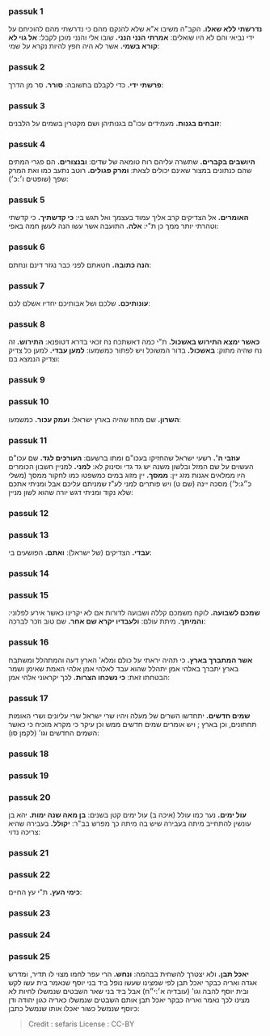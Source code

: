 
### passuk 1
<b>נדרשתי ללא שאלו.</b> הקב"ה משיבו א"א שלא להנקם מהם כי נדרשתי מהם להוכיחם על ידי נביאי והם לא היו שואלים:
<b>אמרתי הנני הנני.</b> שובו אלי והנני מוכן לקבל:
<b>אל גוי לא קורא בשמי.</b> אשר לא היה חפץ להיות נקרא על שמי:

### passuk 2
<b>פרשתי ידי.</b> כדי לקבלם בתשובה:
<b>סורר.</b> סר מן הדרך:

### passuk 3
<b>זובחים בגנות.</b> מעמידים עכו"ם בגנותיהן ושם מקטרין בשמים על הלבנים:

### passuk 4
<b>היושבים בקברים.</b> שתשרה עליהם רוח טומאה של שדים:
<b>ובנצורים.</b> הם פגרי המתים שהם כנתונים במצור שאינם יכולים לצאת:
<b>ומרק פגולים.</b> רוטב נתעב כמו ואת המרק שפך (שופטים ו׳:כ׳):

### passuk 5
<b>האומרים.</b> אל הצדיקים קרב אליך עמוד בעצמך ואל תגש בי:
<b>כי קדשתיך.</b> כי קדשתי וטהרתי יותר ממך כן ת"י:
<b>אלה.</b> התועבה אשר עשו הנה לעשן חמה באפי:

### passuk 6
<b>הנה כתובה.</b> חטאתם לפני כבר נגזר דינם ונחתם:

### passuk 7
<b>עונותיכם.</b> שלכם ושל אבותיכם יחדיו אשלם לכם:

### passuk 8
<b>כאשר ימצא התירוש באשכול.</b> ת"י כמה דאשתכח נח זכאי בדרא דטופנא:
<b>התירוש.</b> זה נח שהיה מתוק:
<b>באשכול.</b> בדור המשוכל ויש לפתור כמשמעו:
<b>למען עבדי.</b> למען כל צדיק וצדיק הנמצא בם:

### passuk 9

### passuk 10
<b>השרון.</b> שם מחוז שהיה בארץ ישראל:
<b>ועמק עכור.</b> כמשמעו:

### passuk 11
<b>עוזבי ה'.</b> רשעי ישראל שהחזיקו בעכו"ם ומתו ברשעם:
<b>העורכים לגד.</b> שם עכו"ם העשוים על שם המזל ובלשון משנה יש גד גדי וסינוק לא:
<b>למני.</b> למניין חשבון הכומרים היו ממלאים אגנות מזג יין:
<b>ממסך.</b> יין מזוג במים כמשפטו כמו לחקור ממסך (משלי כ״ג:ל׳) מסכה יינה (שם ט) ויש פותרים למני לע"ז שמניתם עליכם אבל ומניתי אתכם שלא נקוד ומניתי דגש יורה שהוא לשון מניין:

### passuk 12

### passuk 13
<b>עבדי.</b> הצדיקים (של ישראל):
<b>ואתם.</b> הפושעים בי:

### passuk 14

### passuk 15
<b>שמכם לשבועה.</b> לוקח משמכם קללה ושבועה לדורות אם לא יקרינו כאשר אירע לפלוני:
<b>והמיתך.</b> מיתת עולם:
<b>ולעבדיו יקרא שם אחר.</b> שם טוב וזכר לברכה:

### passuk 16
<b>אשר המתברך בארץ.</b> כי תהיה יראתי על כולם ומלא' הארץ דעה והמתהלל ומשתבח בארץ יתברך באלהי אמן יתהלל שהוא עבד לאלהי אמן אלהי האמת שאימן ושמר הבטחתו זאת:
<b>כי נשכחו הצרות.</b> לכך יקראוני אלהי אמן:

### passuk 17
<b>שמים חדשים.</b> יתחדשו השרים של מעלה ויהיו שרי ישראל שרי עליונים ושרי האומות תחתונים, וכן בארץ ; ויש אומרים שמים חדשים ממש וכן עיקר כי מקרא מוכיח כי כאשר השמים החדשים וגו' (לקמן סו):

### passuk 18

### passuk 19

### passuk 20
<b>עול ימים.</b> נער כמו עולל (איכה ב) עול ימים קטן בשנים:
<b>בן מאה שנה ימות.</b> יהא בן עונשין להתחייב מיתה בעבירה שיש בה מיתה כך מפרש בב"ר:
<b>יקולל.</b> בעבירה שהיא צריכה נדוי:

### passuk 21

### passuk 22
<b>כימי העץ.</b> ת"י עץ החיים:

### passuk 23

### passuk 24

### passuk 25
<b>יאכל תבן.</b> ולא יצטרך להשחית בבהמה:
<b>ונחש.</b> הרי עפר לחמו מצוי לו תדיר, ומדרש אגדה ואריה כבקר יאכל תבן לפי שמצינו שעשו נופל ביד בני יוסף שנאמר בית עשו לקש ובית יוסף להבה וגו' (עובדיה א׳:י״ח) אבל ביד בני שאר השבטים שנמשלו לחיות לא מצינו לכך נאמר ואריה כבקר יאכל תבן אותם השבטים שנמשלו כאריה כגון יהודה ודן כיוסף שנמשל כשור יאכלו אותו שנמשל כתבן:

>Credit : sefaris
>License : CC-BY